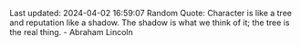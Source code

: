 Last updated: 2024-04-02 16:59:07
Random Quote: Character is like a tree and reputation like a shadow. The shadow is what we think of it; the tree is the real thing. - Abraham Lincoln